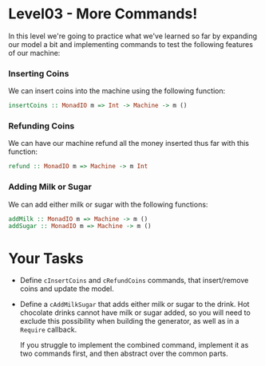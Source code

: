 # Level03 - More Commands!

In this level we're going to practice what we've learned so far by expanding our
model a bit and implementing commands to test the following features of our
machine:

### Inserting Coins

We can insert coins into the machine using the following function:

```haskell
insertCoins :: MonadIO m => Int -> Machine -> m ()
```

### Refunding Coins

We can have our machine refund all the money inserted thus far with this
function:

```haskell
refund :: MonadIO m => Machine -> m Int
```

### Adding Milk or Sugar

We can add either milk or sugar with the following functions:

```haskell
addMilk :: MonadIO m => Machine -> m ()
addSugar :: MonadIO m => Machine -> m ()
```

# Your Tasks

* Define `cInsertCoins` and `cRefundCoins` commands, that
  insert/remove coins and update the model.

* Define a `cAddMilkSugar` that adds either milk or sugar to the
  drink. Hot chocolate drinks cannot have milk or sugar added, so you
  will need to exclude this possibility when building the generator,
  as well as in a `Require` callback.

  If you struggle to implement the combined command, implement it as
  two commands first, and then abstract over the common parts.
